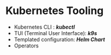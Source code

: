 # Kubernetes Tooling

- Kubernetes CLI : ***kubectl***
- TUI (Terminal User Interface): ***k9s***
- Templated configuration: ***Helm Chart***
- Operators

<!--
TODO: add kubectl screenshot
TODO: add k9s screen shot / add k9s  (/guillaume/logos/k9s-logo.png)
TODO: add Helm Chart screen shot / add Helm logo (/guillaume/logos/helm-logo.png)
-->

<!--
Factorisation tools:
  - Helm Chart
    - Cli with pretemplated ressource
-->